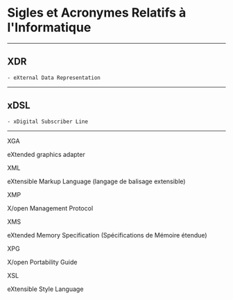 # **Sigles et Acronymes Relatifs à l'Informatique**

---
## **XDR**

    - eXternal Data Representation
---
## **xDSL**

    - xDigital Subscriber Line
---
XGA

eXtended graphics adapter

XML

eXtensible Markup Language (langage de balisage extensible)

XMP

X/open Management Protocol

XMS

eXtended Memory Specification (Spécifications de Mémoire étendue)

XPG

X/open Portability Guide

XSL

eXtensible Style Language